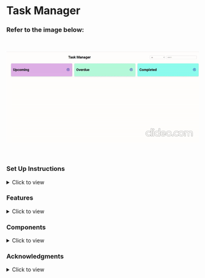 # Task Manager

### Refer to the image below:

<br>

  ![App Flow](app-flow.gif)

<br/>


### Set Up Instructions

<details>
<summary>Click to view</summary>

- Download dependencies by running `npm install`
- Start up the app using `npm start`
</details>

### Features

<details>
<summary>Click to view</summary>

#### Add Tasks: 
- Add new tasks with a title, description, due date, priority (Low, Medium, High), and status (Upcoming, Overdue, Completed).
#### Edit Tasks:
- Modify existing tasks by clicking the ellipsis menu and selecting "Edit".
#### Delete Tasks:
- Delete existing tasks by clicking the ellipsis menu and selecting "Delete".
#### Search:
- Search for tasks by title using the search bar.
#### Filter by Priority:
- Filter tasks based on priority (Low, Medium, High, All).
#### Task Status Categorization:
- Upcoming: Tasks with upcoming due dates.
- Overdue: Tasks that are overdue.
- Completed: Tasks that have been marked as completed.
</details>


### Components

<details>
<summary>Click to view</summary>

#### Dashboard
- The main component of the Task Manager. It renders the list of tasks, handles filtering, and manages the state of tasks in the application.

#### TasksList

- Displays a categorized list of tasks (Upcoming, Overdue, Completed) with the ability to add new tasks under each category. It uses the Task component to display individual tasks.

#### TasksForm

- Handles adding and editing tasks. The form captures the task's title, description, due date, priority, and status. It generates a unique ID for new tasks and updates existing tasks based on their ID.

#### Task

- Displays individual task cards. It shows the task title, description, due date, and priority. The task card includes options to edit or delete the task through a dropdown menu.

</details>


### Acknowledgments

<details> <summary>Click to view</summary> 

#### React 
- A JavaScript library for building user interfaces.

#### React Icons 
- Popular icons used in the project.
</details>

